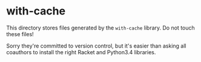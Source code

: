 with-cache
===

This directory stores files generated by the `with-cache` library.
Do not touch these files!

Sorry they're committed to version control, but it's easier than asking all
 coauthors to install the right Racket and Python3.4 libraries.
